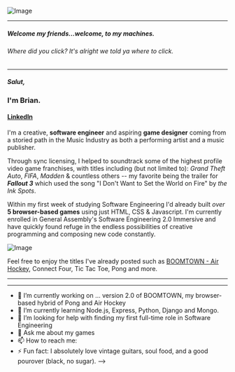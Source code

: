 ![Image](https://i.pinimg.com/originals/92/b1/a5/92b1a50122d10fafad7e9942f4af4c63.gif)
***
##### Welcome my friends...welcome, to my machines.
###### Where did you _click_? It's alright we told ya where to click.
***
##### Salut, 
### I'm Brian.

#### [LinkedIn](https://www.linkedin.com/in/bcherchiglia)

I'm a creative, **software engineer** and aspiring **game designer** coming from a storied path in the Music Industry as both a performing artist and a music publisher. 

Through sync licensing, I helped to soundtrack some of the highest profile video game franchises, with titles including (but not limited to): _Grand Theft Auto_, _FIFA_, _Madden_ & countless others -- my favorite being the trailer for **_Fallout 3_** which used the song "I Don't Want to Set the World on Fire" by _the Ink Spots_.

Within my first week of studying Software Engineering I'd already built _over_ **5 browser-based games** using just HTML, CSS & Javascript. I'm currently enrolled in General Assembly's Software Engineering 2.0 Immersive and have quickly found refuge in the endless possibilities of creative programming and composing new code constantly.

![Image](https://media2.giphy.com/media/jnUIIl07N6KFpHl3DH/giphy.gif?cid=ecf05e47fxvd614005bf7cknw7m9o6cobjw1771uxaxdqmoi&ep=v1_gifs_search&rid=giphy.gif&ct=g)

Feel free to enjoy the titles I've already posted such as [BOOMTOWN - Air Hockey](https://boomtown.surge.sh), Connect Four, Tic Tac Toe, Pong and more.

***
***
- 🔭 I’m currently working on ... version 2.0 of BOOMTOWN, my browser-based hybrid of Pong and Air Hockey
- 🌱 I’m currently learning Node.js, Express, Python, Django and Mongo.
- 🤔 I’m looking for help with finding my first full-time role in Software Engineering
- 💬 Ask me about my games
- 📫 How to reach me: 
- ⚡ Fun fact: I absolutely love vintage guitars, soul food, and a good pourover (black, no sugar).
-->
